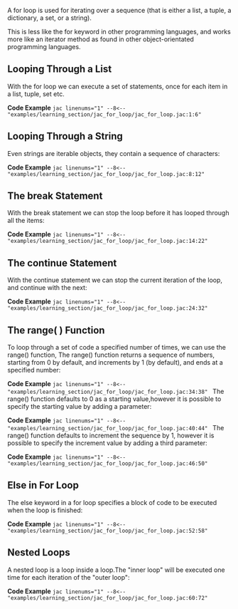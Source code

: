 A for loop is used for iterating over a sequence (that is either a list, a tuple, a dictionary, a set, or a string).

This is less like the for keyword in other programming languages, and works more like an iterator method as found in other object-orientated programming languages.

## Looping Through a List
With the for loop we can execute a set of statements, once for each item in a list, tuple, set etc.

**Code Example**
    ```jac linenums="1"
    --8<-- "examples/learning_section/jac_for_loop/jac_for_loop.jac:1:6"
    ```

## Looping Through a String
Even strings are iterable objects, they contain a sequence of characters:

**Code Example**
    ```jac linenums="1"
    --8<-- "examples/learning_section/jac_for_loop/jac_for_loop.jac:8:12"
    ```

## The break Statement
With the break statement we can stop the loop before it has looped through all the items:

**Code Example**
    ```jac linenums="1"
    --8<-- "examples/learning_section/jac_for_loop/jac_for_loop.jac:14:22"
    ```
## The continue Statement
With the continue statement we can stop the current iteration of the loop, and continue with the next:

**Code Example**
    ```jac linenums="1"
    --8<-- "examples/learning_section/jac_for_loop/jac_for_loop.jac:24:32"
    ```

## The range( ) Function
To loop through a set of code a specified number of times, we can use the range() function,
The range() function returns a sequence of numbers, starting from 0 by default, and increments by 1 (by default), and ends at a specified number:

**Code Example**
    ```jac linenums="1"
    --8<-- "examples/learning_section/jac_for_loop/jac_for_loop.jac:34:38"
    ```
The range() function defaults to 0 as a starting value,however it is possible to specify the starting value by adding a parameter:

**Code Example**
    ```jac linenums="1"
    --8<-- "examples/learning_section/jac_for_loop/jac_for_loop.jac:40:44"
    ```
The range() function defaults to increment the sequence by 1, however it is possible to specify the increment value by adding a third parameter:

**Code Example**
    ```jac linenums="1"
    --8<-- "examples/learning_section/jac_for_loop/jac_for_loop.jac:46:50"
    ```
## Else in For Loop
The else keyword in a for loop specifies a block of code to be executed when the loop is finished:

**Code Example**
    ```jac linenums="1"
    --8<-- "examples/learning_section/jac_for_loop/jac_for_loop.jac:52:58"
    ```
## Nested Loops
A nested loop is a loop inside a loop.The "inner loop" will be executed one time for each iteration of the "outer loop":

**Code Example**
    ```jac linenums="1"
    --8<-- "examples/learning_section/jac_for_loop/jac_for_loop.jac:60:72"
    ```